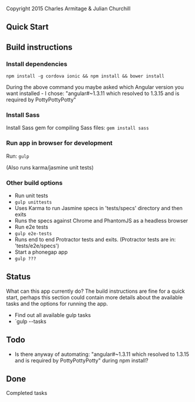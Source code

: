 Copyright 2015 Charles Armitage & Julian Churchill

## Quick Start

## Build instructions

### Install dependencies ###
`npm install -g cordova ionic && npm install && bower install`

During the above command you maybe asked which Angular version you want installed - I chose:
"angular#~1.3.11 which resolved to 1.3.15 and is required by PottyPottyPotty"

### Install Sass ###
Install Sass gem for compiling Sass files:
`gem install sass`

### Run app in browser for development ###
Run:
`gulp`

(Also runs karma/jasmine unit tests)

### Other build options ###

- Run unit tests
 - `gulp unittests`
 - Uses Karma to run Jasmine specs in 'tests/specs' directory and then exits
 - Runs the specs against Chrome and PhantomJS as a headless browser
- Run e2e tests
 - `gulp e2e-tests`
 - Runs end to end Protractor tests and exits. (Protractor tests are in: 'tests/e2e/specs')
- Start a phonegap app
 - `gulp ???`

## Status

What can this app currently do? The build instructions are fine for a quick start, perhaps this section could
contain more details about the available tasks and the options for running the app.

- Find out all available gulp tasks
 - `gulp --tasks

## Todo

- Is there anyway of automating: "angular#~1.3.11 which resolved to 1.3.15 and is required by PottyPottyPotty" during npm install?

## Done

Completed tasks
